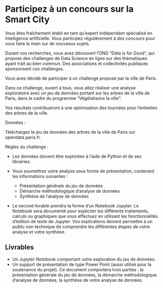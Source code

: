 # Participez à un concours sur la Smart City

Vous êtes fraîchement établi en tant qu’expert indépendant spécialisé en intelligence artificielle. Vous participez régulièrement à des concours pour vous faire la main sur de nouveaux sujets.

Durant vos recherches, vous avez découvert l’ONG “Data is for Good”, qui propose des challenges de Data Science en ligne sur des thématiques ayant trait au bien commun. Des associations et collectivités publiques sponsorisent ces challenges.

Vous avez décidé de participer à un challenge proposé par la ville de Paris.

Dans ce challenge, ouvert à tous, vous allez réaliser une analyse exploratoire avec un jeu de données portant sur les arbres de la ville de Paris, dans le cadre du programme “Végétalisons la ville”.

Vos résultats contribueront à une optimisation des tournées pour l’entretien des arbres de la ville. 

Données :

Téléchargez le jeu de données des arbres de la ville de Paris sur opendata.paris.fr.

Règles du challenge :

* Les données doivent être explorées à l’aide de Python et de ses librairies. 
* Vous soumettrez votre analyse sous forme de présentation, contenant les informations suivantes :
  - Présentation générale du jeu de données
  - Démarche méthodologique d’analyse de données 
  - Synthèse de l’analyse de données

* Le second livrable prendra la forme d’un Notebook Jupyter. Le Notebook sera documenté pour expliciter les différents traitements, calculs ou graphiques que vous effectuez en utilisant les fonctionnalités d’édition de texte de Jupyter. Vos explications doivent permettre à un public non technique de comprendre les différentes étapes de votre analyse et votre synthèse.


## Livrables 

* Un Jupyter Notebook comportant votre exploration du jeu de données.
* Un support de présentation de type Power Point (aussi utilisé pour la soutenance du projet). Ce document comportera trois parties : la présentation générale du jeu de données, la démarche méthodologique d’analyse de données, la synthèse de votre analyse de données.
